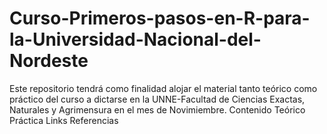 # Curso-Primeros-pasos-en-R-para-la-Universidad-Nacional-del-Nordeste
Este repositorio tendrá como finalidad alojar el material tanto teórico como práctico del curso a dictarse en la UNNE-Facultad de Ciencias Exactas, Naturales y Agrimensura 
en el mes de Novimiembre.
Contenido Teórico
Práctica
Links
Referencias
